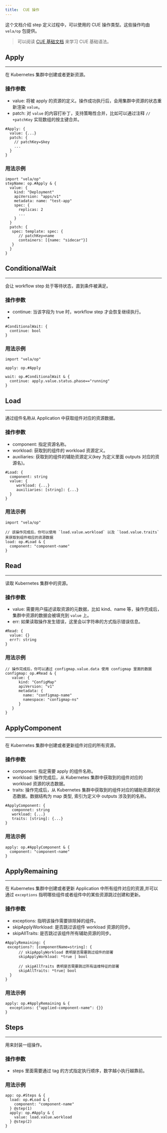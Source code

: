 ```yaml
---
title:  CUE 操作
---
```


这个文档介绍 step 定义过程中，可以使用的 CUE 操作类型。这些操作均由 `vela/op` 包提供。

> 可以阅读 [CUE 基础文档](../cue/basic) 来学习 CUE 基础语法。

## Apply

--------

在 Kubernetes 集群中创建或者更新资源。
### 操作参数

- value: 将被 apply 的资源的定义。操作成功执行后，会用集群中资源的状态重新渲染 `value`。
- patch: 对 `value` 的内容打补丁，支持策略性合并，比如可以通过注释 `// +patchKey` 实现数组的按主键合并。


```
#Apply: {
  value: {...}
  patch: {
    // patchKey=$key
    ...
  }
}
```
### 用法示例

```
import "vela/op"
stepName: op.#Apply & {
  value: {
    kind: "Deployment"
    apiVersion: "apps/v1"
    metadata: name: "test-app"
    spec: { 
      replicas: 2
      ...
    }
  }
  patch: {
   spec: template: spec: {
      // patchKey=name
      containers: [{name: "sidecar"}]
   }
  }
}
```

## ConditionalWait

---

会让 workflow step 处于等待状态，直到条件被满足。

### 操作参数

- continue: 当该字段为 true 时，workflow step 才会恢复继续执行。
- 
```
#ConditionalWait: {
  continue: bool
}
```

### 用法示例

```
import "vela/op"

apply: op.#Apply

wait: op.#ConditionalWait & {
  continue: apply.value.status.phase=="running"
}
```

## Load

---

通过组件名称从 Application 中获取组件对应的资源数据。

### 操作参数

- component: 指定资源名称。
- workload: 获取到的组件的 workload 资源定义。
- auxiliaries: 获取到的组件的辅助资源定义(key 为定义里面 outputs 对应的资源名)。


```
#Load: {
  component: string
  value: {
     workload: {...}
     auxiliaries: [string]: {...}
  }   
}
```

### 用法示例

```
import "vela/op"

// 该操作完成后，你可以使用 `load.value.workload` 以及 `load.value.traits` 来获取到组件相应的资源数据
load: op.#Load & {
  component: "component-name"
}
```

## Read

---

读取 Kubernetes 集群中的资源。

### 操作参数

- value: 需要用户描述读取资源的元数据，比如 kind、name 等，操作完成后，集群中资源的数据会被填充到 `value` 上。
- err: 如果读取操作发生错误，这里会以字符串的方式指示错误信息。


```
#Read: {
  value: {}
  err?: string
}
```

### 用法示例

```
// 操作完成后，你可以通过 configmap.value.data 使用 configmap 里面的数据
configmap: op.#Read & {
   value: {
      kind: "ConfigMap"
      apiVersion: "v1"
      metadata: {
        name: "configmap-name"
        namespace: "configmap-ns"
      }
   }
}
```

## ApplyComponent

---

在 Kubernetes 集群中创建或者更新组件对应的所有资源。

### 操作参数

- component: 指定需要 apply 的组件名称。
- workload: 操作完成后，从 Kubernetes 集群中获取到的组件对应的 workload 资源的状态数据。
- traits: 操作完成后，从 Kubernetes 集群中获取到的组件对应的辅助资源的状态数据。数据结构为 map 类型, 索引为定义中 outputs 涉及到的名称。


```
#ApplyComponent: {
   componnet: string
   workload: {...}
   traits: [string]: {...}
}
```

### 用法示例

```
apply: op.#ApplyComponent & {
  component: "component-name"
}
```

## ApplyRemaining

---
在 Kubernetes 集群中创建或者更新 Application 中所有组件对应的资源,并可以通过 `exceptions` 指明哪些组件或者组件中的某些资源跳过创建和更新。

### 操作参数

- exceptions: 指明该操作需要排除掉的组件。
- skipApplyWorkload: 是否跳过该组件 workload 资源的同步。
- skipAllTraits: 是否跳过该组件所有辅助资源的同步。


```
#ApplyRemaining: {
 exceptions?: [componentName=string]: {
      // skipApplyWorkload 表明是否需要跳过组件的部署
      skipApplyWorkload: *true | bool
      
      // skipAllTraits 表明是否需要跳过所有运维特征的部署
      skipAllTraits: *true| bool
  }
}  
```

### 用法示例

```
apply: op.#ApplyRemaining & {
  exceptions: {"applied-component-name": {}}
}
```

## Steps

---

用来封装一组操作。

### 操作参数

- steps 里面需要通过 tag 的方式指定执行顺序，数字越小执行越靠前。


### 用法示例

```
app: op.#Steps & {
  load: op.#Load & {
    component: "component-name"
  } @step(1)
  apply: op.#Apply & {
    value: load.value.workload
  } @step(2)
} 
```
